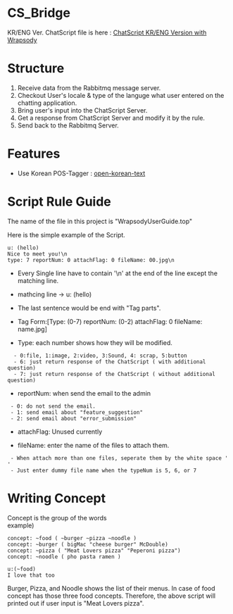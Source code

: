 # CS_Bridge

KR/ENG Ver. ChatScript file is here : [ChatScript KR/ENG Version with Wrapsody](https://taehoonHoodyKim@bitbucket.org/taehoonHoodyKim/csbridge.git)



# Structure
1. Receive data from the Rabbitmq message server.
2. Checkout User's locale & type of the languge what user entered on the chatting application.
3. Bring user's input into the ChatScript Server.
4. Get a response from ChatScript Server and modify it by the rule.
5. Send back to the Rabbitmq Server.

# Features
* Use Korean POS-Tagger : [open-korean-text](https://github.com/open-korean-text/open-korean-text)  


# Script Rule Guide
The name of the file in this project is "WrapsodyUserGuide.top" 
  
Here is the simple example of the Script.
```
u: (hello)  
Nice to meet you!\n  
type: 7 reportNum: 0 attachFlag: 0 fileName: 00.jpg\n  
```

* Every Single line have to contain '\n' at the end of the line except the matching line.
* mathcing line -> u: (hello)
* The last sentence would be end with "Tag parts".
* Tag Form:[Type: (0-7)  reportNum: (0-2) attachFlag: 0 fileName: name.jpg]

* Type: each number shows how they will be modified.
```
  - 0:file, 1:image, 2:video, 3:Sound, 4: scrap, 5:button
  - 6: just return response of the ChatScript ( with additional question)
  - 7: just return response of the ChatScript ( without additional question)
  ```
 
* reportNum: when send the email to the admin 
 ```
  - 0: do not send the email.
  - 1: send email about "feature_suggestion"
  - 2: send email about "error_submission"
  ```
  
 * attachFlag: Unused currently
 
 * fileName: enter the name of the files to attach them. 
 ```
  - When attach more than one files, seperate them by the white space ' '
  - Just enter dummy file name when the typeNum is 5, 6, or 7
 ```
 
 # Writing Concept
 Concept is the group of the words  
 example)  
 ```
 concept: ~food ( ~burger ~pizza ~noodle )
 concept: ~burger ( bigMac "cheese burger" McDouble)
 concept: ~pizza ( "Meat Lovers pizza" "Peperoni pizza")
 concept: ~noodle ( pho pasta ramen )
 ```
 ```
 u:(~food)
 I love that too
 
 ```
 
 Burger, Pizza, and Noodle shows the list of their menus.
 In case of food concept has those three food concepts.
 Therefore, the above script will printed out if user input is "Meat Lovers pizza".
 
 
